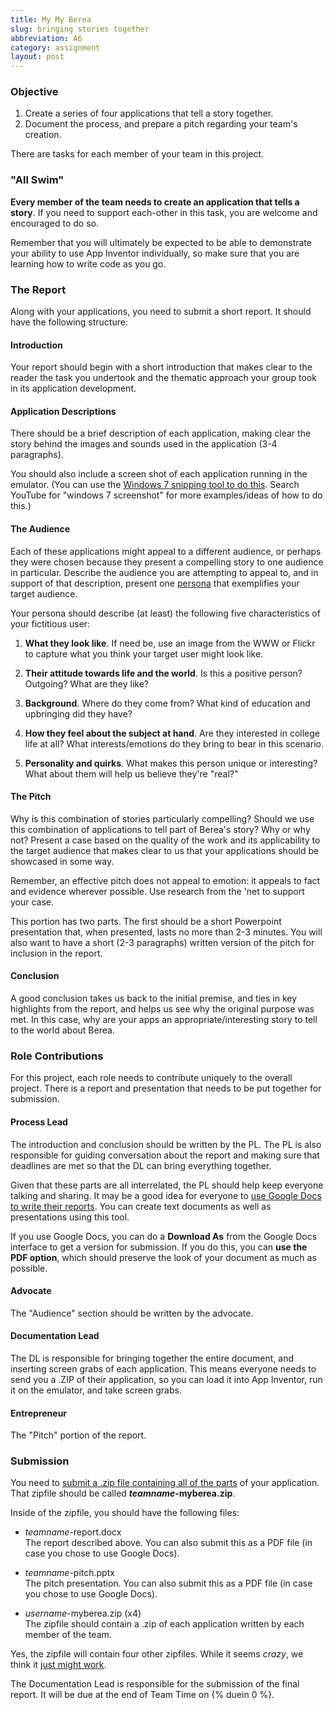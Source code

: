 ```yaml
---
title: My My Berea
slug: bringing stories together
abbreviation: A6
category: assignment
layout: post
---
```


### Objective

1. Create a series of four applications that tell a story together.
1. Document the process, and prepare a pitch regarding your team's creation.

There are tasks for each member of your team in this project.

### "All Swim"

**Every member of the team needs to create an application that tells a story**. If you need to support each-other in this task, you are welcome and encouraged to do so. 

Remember that you will ultimately be expected to be able to demonstrate your ability to use App Inventor individually, so make sure that you are learning how to write code as you go.

### The Report

Along with your applications, you need to submit a short report. It should have the following structure:

#### Introduction

Your report should begin with a short introduction that makes clear to the reader the task you undertook and the thematic approach your group took in its application development.

#### Application Descriptions

There should be a brief description of each application, making clear the story behind the images and sounds used in the application (3-4 paragraphs). 

You should also include a screen shot of each application running in the emulator. (You can use the [Windows 7 snipping tool to do this](http://www.youtube.com/watch?v=wmR7k65gtM4). Search YouTube for "windows 7 screenshot" for more examples/ideas of how to do this.)

#### The Audience

Each of these applications might appeal to a different audience, or perhaps they were chosen because they present a compelling story to one audience in particular. Describe the audience you are attempting to appeal to, and in support of that description, present one [persona](http://www.usabilityfirst.com/glossary/persona/) that exemplifies your target audience.

Your persona should describe (at least) the following five characteristics of your fictitious user:

1. **What they look like**. If need be, use an image from the WWW or Flickr to capture what you think your target user might look like.

1. **Their attitude towards life and the world**. Is this a positive person? Outgoing? What are they like?

1. **Background**. Where do they come from? What kind of education and upbringing did they have?

1. **How they feel about the subject at hand**. Are they interested in college life at all? What interests/emotions do they bring to bear in this scenario.

1. **Personality and quirks**. What makes this person unique or interesting? What about them will help us believe they're "real?"

#### The Pitch

Why is this combination of stories particularly compelling? Should we use this combination of applications to tell part of Berea's story? Why or why not? Present a case based on the quality of the work and its applicability to the target audience that makes clear to us that your applications should be showcased in some way. 

Remember, an effective pitch does not appeal to emotion: it appeals to fact and evidence wherever possible. Use research from the 'net to support your case.

This portion has two parts. The first should be a short Powerpoint presentation that, when presented, lasts no more than 2-3 minutes. You will also want to have a short (2-3 paragraphs) written version of the pitch for inclusion in the report.

#### Conclusion

A good conclusion takes us back to the initial premise, and ties in key highlights from the report, and helps us see why the original purpose was met. In this case, why are your apps an appropriate/interesting story to tell to the world about Berea.

### Role Contributions

For this project, each role needs to contribute uniquely to the overall project. There is a report and presentation that needs to be put together for submission.

#### Process Lead

The introduction and conclusion should be written by the PL. The PL is also responsible for guiding conversation about the report and making sure that deadlines are met so that the DL can bring everything together.

Given that these parts are all interrelated, the PL should help keep everyone talking and sharing. It may be a good idea for everyone to [use Google Docs to write their reports](http://www.youtube.com/watch?v=epJi5qUw1rc). You can create text documents as well as presentations using this tool. 

If you use Google Docs, you can do a **Download As** from the Google Docs interface to get a version for submission. If you do this, you can **use the PDF option**, which should preserve the look of your document as much as possible.

#### Advocate

The "Audience" section should be written by the advocate.

#### Documentation Lead

The DL is responsible for bringing together the entire document, and inserting screen grabs of each application. This means everyone needs to send you a .ZIP of their application, so you can load it into App Inventor, run it on the emulator, and take screen grabs.

#### Entrepreneur

The "Pitch" portion of the report.

### Submission

You need to [submit a .zip file containing all of the parts](http://www.youtube.com/watch?v=AmV5NC7tVbU) of your application. That zipfile should be called ***teamname*-myberea.zip**.

Inside of the zipfile, you should have the following files:

* *teamname*-report.docx <br/>
The report described above. You can also submit this as a PDF file (in case you chose to use Google Docs).

* *teamname*-pitch.pptx <br/>
The pitch presentation. You can also submit this as a PDF file (in case you chose to use Google Docs).

* *username*-myberea.zip (x4)<br/>
The zipfile should contain a .zip of each application written by each member of the team.

Yes, the zipfile will contain four other zipfiles. While it seems *crazy*, we think it [just might work](http://www.youtube.com/watch?v=Sw16FXp5ZJk).

The Documentation Lead is responsible for the submission of the final report. It will be due at the end of Team Time on {% duein 0 %}.